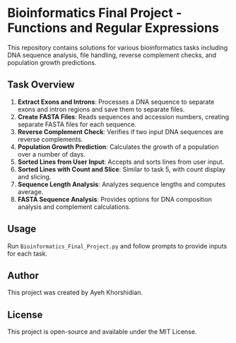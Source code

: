 # Bioinformatics Final Project - Functions and Regular Expressions

This repository contains solutions for various bioinformatics tasks including DNA sequence analysis, file handling, reverse complement checks, and population growth predictions.

## Task Overview

1. **Extract Exons and Introns**: Processes a DNA sequence to separate exons and intron regions and save them to separate files.
2. **Create FASTA Files**: Reads sequences and accession numbers, creating separate FASTA files for each sequence.
3. **Reverse Complement Check**: Verifies if two input DNA sequences are reverse complements.
4. **Population Growth Prediction**: Calculates the growth of a population over a number of days.
5. **Sorted Lines from User Input**: Accepts and sorts lines from user input.
6. **Sorted Lines with Count and Slice**: Similar to task 5, with count display and slicing.
7. **Sequence Length Analysis**: Analyzes sequence lengths and computes average.
8. **FASTA Sequence Analysis**: Provides options for DNA composition analysis and complement calculations.

## Usage

Run `Bioinformatics_Final_Project.py` and follow prompts to provide inputs for each task. 

## Author
This project was created by Ayeh Khorshidian.

## License
This project is open-source and available under the MIT License.

